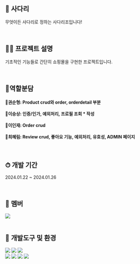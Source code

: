 ## 🎊 사다리
무엇이든 사다리로 정하는 사다리조입니다!

<br/>

## 👨‍💻 프로젝트 설명
기초적인 기능들로 간단히 쇼핑몰을 구현한 프로젝트입니다.

<br/>

## 🎲역할분담

#### 🧑권순형: Product crud와 order, orderdetail 부분 <br/><br/>🧑이승상: 인증/인가, 예외처리, 프로필 조회 * 작성 <br/><br/>🧑이인재: Order crud <br/><br/>👩최혜림: Review crud, 좋아요 기능, 예외처리, 유효성, ADMIN 페이지

<br/>

## ⏱ 개발 기간
2024.01.22 ~ 2024.01.26

<br/>

## 👥 멤버
<a href="https://github.com/soang94/backoffice/graphs/contributors">
  <img src="https://contrib.rocks/image?repo=soang94/backoffice" />
</a>

<br/>
<br/>

## 📢 개발도구 및 환경
<img src="https://img.shields.io/badge/Kotlin-7F52FF?style=for-the-badge&logo=kotlin&logoColor=white">  <img src="https://img.shields.io/badge/Spring Boot-6DB33F?style=for-the-badge&logo=springboot&logoColor=white">  <img src="https://img.shields.io/badge/Spring Data Jpa-6DB33F?style=for-the-badge&logo=spring&logoColor=white"><br/><img src="https://img.shields.io/badge/Swagger-6DB33F?style=for-the-badge&logo=swagger&logoColor=white">  <img src="https://img.shields.io/badge/postgresql-151F5D?style=for-the-badge&logo=postgresql&logoColor=white"> <img src="https://img.shields.io/badge/supabase-3FCF8E?style=for-the-badge&logo=supabase&logoColor=white"> <img src="https://img.shields.io/badge/IntelliJ Ultimate Idea-000000?style=for-the-badge&logo=intellijidea&logoColor=white">
